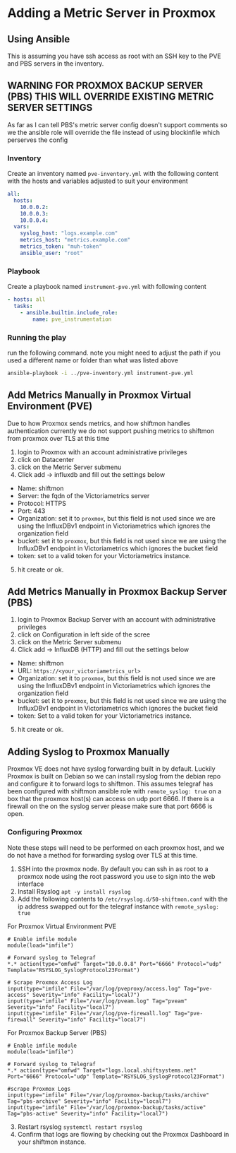# Adding a Metric Server in Proxmox

## Using Ansible
This is assuming you have ssh access as root with an SSH key to the PVE and PBS servers in the inventory.

## WARNING FOR PROXMOX BACKUP SERVER (PBS) THIS WILL OVERRIDE EXISTING METRIC SERVER SETTINGS
As far as I can tell PBS's metric server config doesn't support comments so we the ansible role will override the file instead of using blockinfile which perserves the config

### Inventory
Create an inventory named `pve-inventory.yml` with the following content with the hosts and variables adjusted to suit your environment
```yaml
all:
  hosts:
    10.0.0.2:
    10.0.0.3:
    10.0.0.4:
  vars:
    syslog_host: "logs.example.com"
    metrics_host: "metrics.example.com"
    metrics_token: "muh-token"
    ansible_user: "root"
```

### Playbook
Create a playbook named `instrument-pve.yml` with following content
```yaml
- hosts: all
  tasks:
    - ansible.builtin.include_role:
        name: pve_instrumentation
```

### Running the play
run the following command. note you might need to adjust the path if you used a different name or folder than what was listed above

```bash
ansible-playbook -i ../pve-inventory.yml instrument-pve.yml
```

## Add Metrics Manually in Proxmox Virtual Environment (PVE)
Due to how Proxmox sends metrics, and how shiftmon handles authentication currently we do not support pushing metrics to shiftmon from proxmox over TLS at this time
1. login to Proxmox with an account administrative privileges 
2. click on Datacenter
3. click on the Metric Server submenu
4. Click add -> influxdb and fill out the settings below
  * Name: shiftmon
  * Server: the fqdn of the Victoriametrics server
  * Protocol: HTTPS
  * Port: 443
  * Organization: set it to `proxmox`, but this field is not used since we are using the InfluxDBv1 endpoint in Victoriametrics which ignores the organization field
  * bucket: set it to `proxmox`, but this field is not used since we are using the InfluxDBv1 endpoint in Victoriametrics which ignores the bucket field
  * token: set to a valid token for your Victoriametrics instance.
5. hit create or ok.

## Add Metrics Manually in Proxmox Backup Server (PBS)
1. login to Proxmox Backup Server with an account with administrative privileges
2. click on Configuration in left side of the scree
3. click on the Metric Server submenu
4. Click add -> InfluxDB (HTTP) and fill out the settings below
  * Name: shiftmon
  * URL: `https://<your_victoriametrics_url>`
  * Organization: set it to `proxmox`, but this field is not used since we are using the InfluxDBv1 endpoint in Victoriametrics which ignores the organization field
  * bucket: set it to `proxmox`, but this field is not used since we are using the InfluxDBv1 endpoint in Victoriametrics which ignores the bucket field
  * token: Set to a valid token for your Victoriametrics instance.
5. hit create or ok.

## Adding Syslog to Proxmox Manually
Proxmox VE does not have syslog forwarding built in by default.
Luckily Proxmox is built on Debian so we can install rsyslog from the debian repo and configure it to forward logs to shiftmon.
This assumes telegraf has been configured with shiftmon ansible role with `remote_syslog: true` on a box that the proxmox host(s) can access on udp port 6666.
If there is a firewall on the on the syslog server please make sure that port 6666 is open.

### Configuring Proxmox 
Note these steps will need to be performed on each proxmox host, and we do not have a method for forwarding syslog over TLS at this time.
1. SSH into the proxmox node. By default you can ssh in as root to a proxmox node using the root password you use to sign into the web interface
1. Install Rsyslog `apt -y install rsyslog`
2. Add the following contents to `/etc/rsyslog.d/50-shiftmon.conf` with the ip address swapped out for the telegraf instance with `remote_syslog: true`

For Proxmox Virtual Environment PVE
```
# Enable imfile module
module(load="imfile")

# Forward syslog to Telegraf
*.* action(type="omfwd" Target="10.0.0.8" Port="6666" Protocol="udp" Template="RSYSLOG_SyslogProtocol23Format")

# Scrape Proxmox Access Log
input(type="imfile" File="/var/log/pveproxy/access.log" Tag="pve-access" Severity="info" Facility="local7")
input(type="imfile" File="/var/log/pveam.log" Tag="pveam" Severity="info" Facility="local7")
input(type="imfile" File="/var/log/pve-firewall.log" Tag="pve-firewall" Severity="info" Facility="local7")

```
For Proxmox Backup Server (PBS)
```
# Enable imfile module
module(load="imfile")

# Forward syslog to Telegraf
*.* action(type="omfwd" Target="logs.local.shiftsystems.net" Port="6666" Protocol="udp" Template="RSYSLOG_SyslogProtocol23Format")

#scrape Proxmox Logs
input(type="imfile" File="/var/log/proxmox-backup/tasks/archive" Tag="pbs-archive" Severity="info" Facility="local7")
input(type="imfile" File="/var/log/proxmox-backup/tasks/active" Tag="pbs-active" Severity="info" Facility="local7")

```

3. Restart rsyslog `systemctl restart rsyslog`
4. Confirm that logs are flowing by checking out the Proxmox Dashboard in your shiftmon instance.
